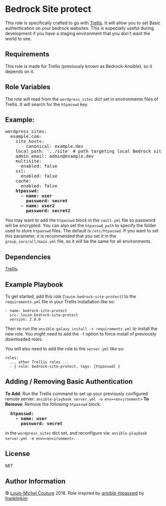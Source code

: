 Bedrock Site protect
====================

This role is specifically crafted to go with [Trellis](https://github.com/roots/trellis). It will allow you to set Basic authentication on your bedrock websites. This is especially useful during development if you have a staging environment that you don't want the world to see.

Requirements
------------

This role is made for Trellis (previously known as Bedrock-Ansible), so it depends on it.

Role Variables
--------------

The role will read from the `wordpress_sites` dict set in environments files of Trellis. It will search for the `htpasswd` key.

Example:
--------
<pre>
wordpress_sites:
  example.com:
    site_hosts:
      - canonical: example.dev
    local_path: '../site' # path targeting local Bedrock site directory (relative to Ansible root)
    admin_email: admin@example.dev
    multisite:
      enabled: false
    ssl:
      enabled: false
    cache:
      enabled: false
    <b>htpasswd:</b>
      <b>- name: user</b>
        <b>password: secret</b>
      <b>- name: user2</b>
        <b>password: secret2</b>
</pre>
You may want to add the `htpasswd` block in the `vault.yml` file so password will be encrypted.
You can also set the `htpasswd_path` to specify the folder used to store `htpasswd` files. The default is `/etc/htpasswd`. If you want to set this parameter, it is recommended that you set it in the `group_vars/all/main.yml` file, so it will be the same for all environments.


Dependencies
------------

[Trellis](https://github.com/roots/trellis).

Example Playbook
----------------

To get started, add this role (`louim.bedrock-site-protect`) to the `requirements.yml` file in your Trellis installation like so:

```
- name: bedrock-site-protect
  src: louim.bedrock-site-protect
  version: 2.0.0
```

Then re-run the `ansible-galaxy install -r requirements.yml` to install the new role. You might need to add the `-f` option to force install of previously downloaded roles.

You will also need to add the role to the `server.yml` like so:

```
roles:
  ... other Trellis roles ...
  - { role: bedrock-site-protect, tags: [htpasswd] }
```


Adding / Removing Basic Authentication
--------------------------------------
**To Add**: Run the Trellis command to set up your previously configured remote server: `ansible-playbook server.yml -e env=<environment>`
**To Remove**: Remove the following `htpasswd` block:

<pre>
  <b>htpasswd:
    - name: user
      password: secret</b>
</pre>

in the `wordpress_sites` dict set, and reconfigure via: `ansible-playbook server.yml -e env=<environment>`.

License
-------

MIT

Author Information
------------------

© [Louis-Michel Couture](https://twitter.com/louim) 2018. Role inspired by [ansible-htpasswd](https://github.com/weareinteractive/ansible-htpasswd) by [franklinkim](https://github.com/franklinkim)

